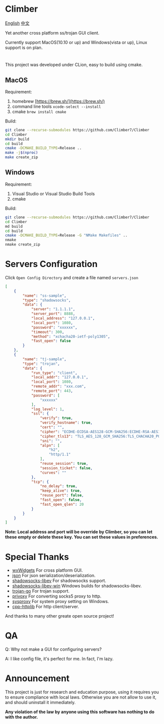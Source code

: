 # Climber

[English](README.md)
[中文](README_CN.md)

Yet another cross platform ss/trojan GUI client.

Currently support MacOS(10.10 or up) and Windows(vista or up), Linux support is on plan.

# 

This project was developed under CLion, easy to build using cmake.

## MacOS

Requirement:

1. homebrew [https://brew.sh/](https://brew.sh/)
2. command line tools `xcode-select --install`
3. cmake `brew install cmake`

Build:

```bash
git clone --recurse-submodules https://github.com/Climber7/Climber
cd Climber
mkdir build
cd build
cmake -DCMAKE_BUILD_TYPE=Release .. 
make -j$(nproc)
make create_zip
```

## Windows

Requirement:

1. Visual Studio or Visual Studio Build Tools
2. cmake

Build:

```bash
git clone --recurse-submodules https://github.com/Climber7/Climber
cd Climber
md build
cd build
cmake -DCMAKE_BUILD_TYPE=Release -G "NMake Makefiles" .. 
nmake
nmake create_zip
```

# Servers Configuration

Click `Open Config Directory` and create a file named `servers.json`

```json
[
    {
        "name": "ss-sample",
        "type": "shadowsocks",
        "data": {
            "server": "1.1.1.1",
            "server_port": 8888,
            "local_address": "127.0.0.1",
            "local_port": 1080,
            "password": "xxxxxx",
            "timeout": 300,
            "method": "xchacha20-ietf-poly1305",
            "fast_open": false
        }
    },
    {
        "name": "tj-sample",
        "type": "trojan",
        "data": {
            "run_type": "client",
            "local_addr": "127.0.0.1",
            "local_port": 1080,
            "remote_addr": "xxx.com",
            "remote_port": 443,
            "password": [
                "xxxxxx"
            ],
            "log_level": 1,
            "ssl": {
                "verify": true,
                "verify_hostname": true,
                "cert": "",
                "cipher": "ECDHE-ECDSA-AES128-GCM-SHA256:ECDHE-RSA-AES128-GCM-SHA256:ECDHE-ECDSA-CHACHA20-POLY1305:ECDHE-RSA-CHACHA20-POLY1305:ECDHE-ECDSA-AES256-GCM-SHA384:ECDHE-RSA-AES256-GCM-SHA384:ECDHE-ECDSA-AES256-SHA:ECDHE-ECDSA-AES128-SHA:ECDHE-RSA-AES128-SHA:ECDHE-RSA-AES256-SHA:DHE-RSA-AES128-SHA:DHE-RSA-AES256-SHA:AES128-SHA:AES256-SHA:DES-CBC3-SHA",
                "cipher_tls13": "TLS_AES_128_GCM_SHA256:TLS_CHACHA20_POLY1305_SHA256:TLS_AES_256_GCM_SHA384",
                "sni": "",
                "alpn": [
                    "h2",
                    "http/1.1"
                ],
                "reuse_session": true,
                "session_ticket": false,
                "curves": ""
            },
            "tcp": {
                "no_delay": true,
                "keep_alive": true,
                "reuse_port": false,
                "fast_open": false,
                "fast_open_qlen": 20
            }
        }
    }
]
```

**Note: Local address and port will be override by Climber, so you can let these empty or delete these key. You can set these values in preferences.**

# Special Thanks

* [wxWidgets](https://www.wxwidgets.org/) For cross platform GUI.
* [json](https://github.com/nlohmann/json) For json serialization/deserialization.
* [shadowsocks-libev](https://github.com/shadowsocks/shadowsocks-libev) For shadowsocks support.
* [shadowsocks-libev-win](https://github.com/DDoSolitary/shadowsocks-libev-win) Windows builds for shadowsocks-libev.
* [trojan-go](https://github.com/p4gefau1t/trojan-go) For trojan support.
* [privoxy](https://www.privoxy.org/) For converting socks5 proxy to http.
* [sysproxy](https://github.com/Noisyfox/sysproxy) For system proxy setting on Windows.
* [cpp-httplib](https://github.com/yhirose/cpp-httplib) For http client/server.

And thanks to many other greate open source project!

# QA

Q: Why not make a GUI for configuring servers?

A: I like config file, it's perfect for me. In fact, I'm lazy.

# Announcement

This project is just for research and education purpose, 
using it requires you to ensure compliance with local laws.
Otherwise you are not allow to use it, and should uninstall it immediately.

**Any violation of the law by anyone using this software has nothing to do with the author.**

